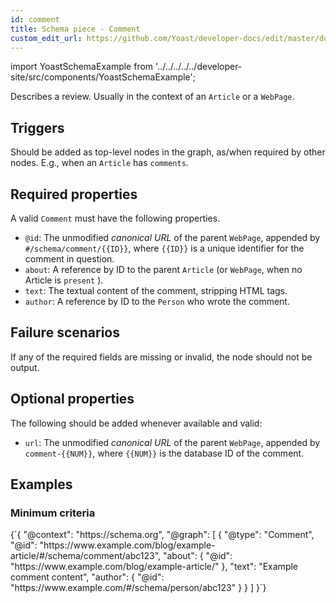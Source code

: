 ```yaml
---
id: comment
title: Schema piece - Comment
custom_edit_url: https://github.com/Yoast/developer-docs/edit/master/docs/features/schema/pieces/comment.md
---
```

import YoastSchemaExample from '../../../../../developer-site/src/components/YoastSchemaExample';

Describes a review. Usually in the context of an  `Article` or a `WebPage`.

## Triggers
Should be added as top-level nodes in the graph, as/when required by other nodes. E.g., when an  `Article`  has  `comments`.

## Required properties
A valid  `Comment` must have the following properties.

* `@id`: The unmodified  *canonical URL*  of the parent  `WebPage`, appended by  `#/schema/comment/{{ID}}`, where  `{{ID}}`  is a unique identifier for the comment in question.
* `about`: A reference by ID to the parent `Article` (or `WebPage`, when no Article is `present` ).
* `text`: The textual content of the comment, stripping HTML tags.
* `author`: A reference by ID to the `Person` who wrote the comment.

## Failure scenarios

If any of the required fields are missing or invalid, the node should not be output.

## Optional properties
The following should be added whenever available and valid:

* `url`: The unmodified  *canonical URL*  of the parent  `WebPage`, appended by `comment-{{NUM}}`, where `{{NUM}}` is the database ID of the comment.

## Examples
### Minimum criteria

<YoastSchemaExample>
{`{
      "@context": "https://schema.org",
      "@graph": [
          {
              "@type": "Comment",
              "@id": "https://www.example.com/blog/example-article/#/schema/comment/abc123",
              "about": {
                  "@id": "https://www.example.com/blog/example-article/"
              },
              "text": "Example comment content",
              "author": {
                  "@id": "https://www.example.com/#/schema/person/abc123"
              }
          }
      ]
  }`}
</YoastSchemaExample>
